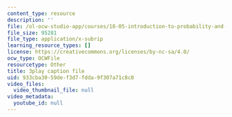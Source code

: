 ```yaml
---
content_type: resource
description: ''
file: /ol-ocw-studio-app/courses/18-05-introduction-to-probability-and-statistics-spring-2014/933cba3059def3d7fdda9f307a71c8c0_DyuQsaqXhwU.srt
file_size: 95281
file_type: application/x-subrip
learning_resource_types: []
license: https://creativecommons.org/licenses/by-nc-sa/4.0/
ocw_type: OCWFile
resourcetype: Other
title: 3play caption file
uid: 933cba30-59de-f3d7-fdda-9f307a71c8c0
video_files:
  video_thumbnail_file: null
video_metadata:
  youtube_id: null
---
```

